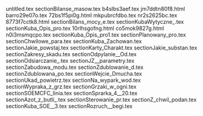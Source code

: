 untitled.tex
sectionBilanse_masow.tex
b4slbs3aef.tex
jm7ddtn80f8.html
barro29e07o.tex
72bs1f5pi0g.html
mkpubrcfdbo.tex
nr2s2625bc.tex
8773f7cctk8.html
sectionBilans_mocy_e.tex
sectionKubaWytyczne_.tex
sectionKuba_Opis_pro.tex
10rlhsgofng.html
co5mok9827g.html
n0i3msmqcpo.tex
sectionKuba_Opis_pro1.tex
sectionPlanowany_pro.tex
sectionChwilowe_para.tex
sectionKuba_Zachowan.tex
sectionJakie_powstaj.tex
sectionKarty_Charakt.tex
sectionJakie_substan.tex
sectionZakresy_skadu.tex
sectionOdpylanie__Od.tex
sectionOdsiarczanie_.tex
sectionJZ__parametry.tex
sectionZabudowa_modu.tex
sectionZdublowanie_d.tex
sectionZdublowana_po.tex
sectionWejcie_Dmucha.tex
sectionUkad_powietrz.tex
sectionNa_wypark_wod.tex
sectionWypraka_z_grz.tex
sectionGrzaki_w_ogni.tex
sectionSOEMCFC_linia.tex
sectionSprarka_4__20.tex
sectionAzot_z_butli_.tex
sectionSterowanie_pr.tex
sectionZ_chwil_podan.tex
sectionKuba_SOE__3.tex
sectionRozruch__begi.tex
